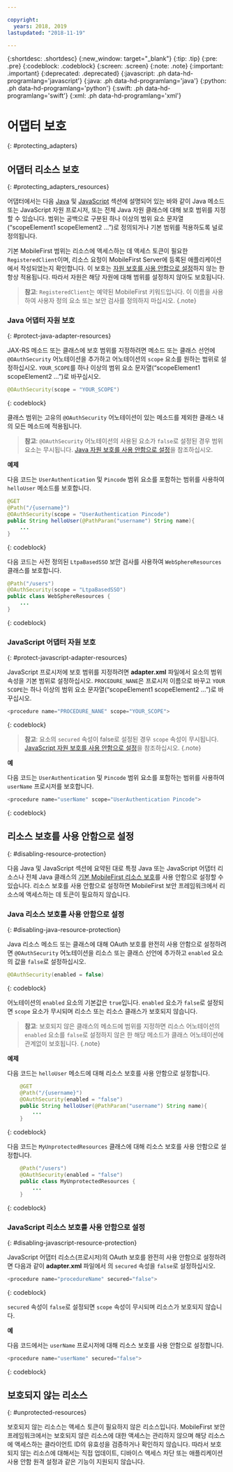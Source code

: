 ```yaml
---

copyright:
  years: 2018, 2019
lastupdated: "2018-11-19"

---
```


{:shortdesc: .shortdesc}
{:new_window: target="_blank"}
{:tip: .tip}
{:pre: .pre}
{:codeblock: .codeblock}
{:screen: .screen}
{:note: .note}
{:important: .important}
{:deprecated: .deprecated}
{:javascript: .ph data-hd-programlang='javascript'}
{:java: .ph data-hd-programlang='java'}
{:python: .ph data-hd-programlang='python'}
{:swift: .ph data-hd-programlang='swift'}
{:xml: .ph data-hd-programlang='xml'}

# 어댑터 보호
{: #protecting_adapters}

## 어댑터 리소스 보호
{: #protecting_adapters_resources}

어댑터에서는 다음 [Java](#protect-java-adapter-resources) 및 [JavaScript](#protect-javascript-adapter-resources) 섹션에 설명되어 있는 바와 같이 Java 메소드 또는 JavaScript 자원 프로시저, 또는 전체 Java 자원 클래스에 대해 보호 범위를 지정할 수 있습니다. 범위는 공백으로 구분된 하나 이상의 범위 요소 문자열(“scopeElement1 scopeElement2 …”)로 정의되거나 기본 범위를 적용하도록 널로 정의됩니다. 

기본 MobileFirst 범위는 리소스에 액세스하는 데 액세스 토큰이 필요한 `RegisteredClient`이며, 리소스 요청이 MobileFirst Server에 등록된 애플리케이션에서 작성되었는지 확인합니다. 이 보호는 [자원 보호를 사용 안함으로 설정](#disabling-resource-protection)하지 않는 한 항상 적용됩니다. 따라서 자원은 해당 자원에 대해 범위를 설정하지 않아도 보호됩니다. 

>**참고**: `RegisteredClient`는 예약된 MobileFirst 키워드입니다. 이 이름을 사용하여 사용자 정의 요소 또는 보안 검사를 정의하지 마십시오.
{.note}

### Java 어댑터 자원 보호
{: #protect-java-adapter-resources}

JAX-RS 메소드 또는 클래스에 보호 범위를 지정하려면 메소드 또는 클래스 선언에 `@OAuthSecurity` 어노테이션을 추가하고 어노테이션의 `scope` 요소를 원하는 범위로 설정하십시오. `YOUR_SCOPE`를 하나 이상의 범위 요소 문자열(“scopeElement1 scopeElement2 …”)로 바꾸십시오.

```java
@OAuthSecurity(scope = "YOUR_SCOPE")
```
{: codeblock}

클래스 범위는 고유의 `@OAuthSecurity` 어노테이션이 있는 메소드를 제외한 클래스 내의 모든 메소드에 적용됩니다.

>**참고**: `@OAuthSecurity` 어노테이션의 사용된 요소가 `false`로 설정된 경우 범위 요소는 무시됩니다. [Java 자원 보호를 사용 안함으로 설정](#disabling-java-resource-protection)을 참조하십시오. 

**예제**

다음 코드는 `UserAuthentication` 및 `Pincode` 범위 요소를 포함하는 범위를 사용하여 `helloUser` 메소드를 보호합니다. 

```java
@GET
@Path("/{username}")
@OAuthSecurity(scope = "UserAuthentication Pincode")
public String helloUser(@PathParam("username") String name){
    ...
}
```
{: codeblock}

다음 코드는 사전 정의된 `LtpaBasedSSO` 보안 검사를 사용하여 `WebSphereResources` 클래스를 보호합니다. 

```java
@Path("/users")
@OAuthSecurity(scope = "LtpaBasedSSO")
public class WebSphereResources {
    ...
}
```
{: codeblock}

### JavaScript 어댑터 자원 보호
{: #protect-javascript-adapter-resources}

JavaScript 프로시저에 보호 범위를 지정하려면 **adapter.xml** 파일에서 <procedure> 요소의 범위 속성을 기본 범위로 설정하십시오. `PROCEDURE_NANE`은 프로시저 이름으로 바꾸고 `YOUR SCOPE`는 하나 이상의 범위 요소 문자열(“scopeElement1 scopeElement2 …”)로 바꾸십시오.

```javascript
<procedure name="PROCEDURE_NANE" scope="YOUR_SCOPE">
```
{: codeblock}

>**참고**: <procedure> 요소의 `secured` 속성이 false로 설정된 경우 `scope` 속성이 무시됩니다. [JavaScript 자원 보호를 사용 안함으로 설정](#disabling-javascript-resource-protection)을 참조하십시오. 
{.note}

**예**

다음 코드는 `UserAuthentication` 및 `Pincode` 범위 요소를 포함하는 범위를 사용하여 `userName` 프로시저를 보호합니다. 

```javascript
<procedure name="userName" scope="UserAuthentication Pincode">
```
{: codeblock}

## 리소스 보호를 사용 안함으로 설정
{: #disabling-resource-protection}

다음 Java 및 JavaScript 섹션에 요약된 대로 특정 Java 또는 JavaScript 어댑터 리소스나 전체 Java 클래스의 [기본 MobileFirst 리소스 보호](#protecting_adapters_resources)를 사용 안함으로 설정할 수 있습니다. 리소스 보호를 사용 안함으로 설정하면 MobileFirst 보안 프레임워크에서 리소스에 액세스하는 데 토큰이 필요하지 않습니다.

### Java 리소스 보호를 사용 안함으로 설정
{: #disabling-java-resource-protection}

Java 리소스 메소드 또는 클래스에 대해 OAuth 보호를 완전히 사용 안함으로 설정하려면 `@OAuthSecurity` 어노테이션을 리소스 또는 클래스 선언에 추가하고 `enabled` 요소의 값을 `false`로 설정하십시오.

```java
@OAuthSecurity(enabled = false)
```
{: codeblock}

어노테이션의 `enabled` 요소의 기본값은 `true`입니다. `enabled` 요소가 `false`로 설정되면 `scope` 요소가 무시되며 리소스 또는 리소스 클래스가 보호되지 않습니다.

>**참고**: 보호되지 않은 클래스의 메소드에 범위를 지정하면 리소스 어노테이션의 `enabled` 요소를 `false`로 설정하지 않은 한 해당 메소드가 클래스 어노테이션에 관계없이 보호됩니다.
{.note}

**예제**

다음 코드는 `helloUser` 메소드에 대해 리소스 보호를 사용 안함으로 설정합니다.

```java
    @GET
    @Path("/{username}")
    @OAuthSecurity(enabled = "false")
    public String helloUser(@PathParam("username") String name){
        ...
    }
```
{: codeblock}

다음 코드는 `MyUnprotectedResources` 클래스에 대해 리소스 보호를 사용 안함으로 설정합니다.

```java
    @Path("/users")
    @OAuthSecurity(enabled = "false")
    public class MyUnprotectedResources {
        ...
    }
```
{: codeblock}

### JavaScript 리소스 보호를 사용 안함으로 설정
{: #disabling-javascript-resource-protection}

JavaScript 어댑터 리소스(프로시저)의 OAuth 보호를 완전히 사용 안함으로 설정하려면 다음과 같이 **adapter.xml** 파일에서 <procedure>의 `secured` 속성을 `false`로 설정하십시오.

```javascript
<procedure name="procedureName" secured="false">
```
{: codeblock}

`secured` 속성이 `false`로 설정되면 `scope` 속성이 무시되며 리소스가 보호되지 않습니다.

**예**

다음 코드에서는 `userName` 프로시저에 대해 리소스 보호를 사용 안함으로 설정합니다.

```javascript
<procedure name="userName" secured="false">
```
{: codeblock}

## 보호되지 않는 리소스
{: #unprotected-resources}

보호되지 않는 리소스는 액세스 토큰이 필요하지 않은 리소스입니다. MobileFirst 보안 프레임워크에서는 보호되지 않은 리소스에 대한 액세스는 관리하지 않으며 해당 리소스에 액세스하는 클라이언트 ID의 유효성을 검증하거나 확인하지 않습니다. 따라서 보호되지 않는 리소스에 대해서는 직접 업데이트, 디바이스 액세스 차단 또는 애플리케이션 사용 안함 원격 설정과 같은 기능이 지원되지 않습니다.

